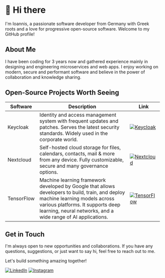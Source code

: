 <!--
This markdown file can be previewed in VS Code by pressing Crtl+Shift+V
-->
# 👋 Hi there

I'm Ioannis, a passionate software developer from Germany with Greek roots and a love for progressive open-source software. Welcome to my GitHub profile!

## About Me

I have been coding for 3 years now and gathered experience mainly in designing and engineering microservices and web apps. I enjoy working on modern, secure and performant software and believe in the power of collaboration and knowledge sharing.

## Open-Source Projects Worth Seeing

Software | Description | Link
---------|-------------|-----
Keycloak | Identity and access management system with frequent updates and patches. Serves the latest security standards. Widely used in the corporate world. | [![Keycloak](https://img.shields.io/badge/-Keycloak-white?style=flat-square&logo=Keycloak&logoColor=blue)](https://github.com/keycloak/keycloak)
Nextcloud | Self-hosted cloud storage for files, calendars, contacts, mail & more from any device. Fully customizable, secure and many governance options. | [![Nextcloud](https://img.shields.io/badge/-Nextcloud-white?style=flat-square&logo=Nextcloud&logoColor=blue)](https://github.com/nextcloud/docker)
TensorFlow | Machine learning framework developed by Google that allows developers to build, train, and deploy machine learning models across various platforms. It supports deep learning, neural networks, and a wide range of AI applications. | [![TensorFlow](https://img.shields.io/badge/-TensorFlow-white?style=flat-square&logo=Tensorflow)](https://github.com/nextcloud/docker)

## Get in Touch

I'm always open to new opportunities and collaborations. If you have any questions, suggestions, or just want to say hi, feel free to reach out to me.

Let's build something amazing together!

[![LinkedIn](https://img.shields.io/badge/-LinkedIn-blue?style=flat-square&logo=linkedin&logoColor=white)](https://www.linkedin.com/in/ioannis-theodosiadis)
[![Instagram](https://img.shields.io/badge/-Instagram-purple?style=flat-square&logo=instagram&logoColor=white)](https://www.instagram.com/johnny._.waffles)
